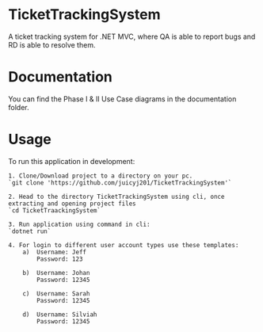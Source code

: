 # TicketTrackingSystem
A ticket tracking system for .NET MVC, where QA is able to report bugs and RD is able to resolve them.

# Documentation
You can find the Phase I & II Use Case diagrams in the documentation folder.

# Usage
To run this application in development:

    1. Clone/Download project to a directory on your pc.
    `git clone 'https://github.com/juicyj201/TicketTrackingSystem'`

    2. Head to the directory TicketTrackingSystem using cli, once extracting and opening project files
    `cd TicketTraackingSystem`
    
    3. Run application using command in cli:
    `dotnet run`

    4. For login to different user account types use these templates:
        a)  Username: Jeff
            Password: 123

        b)  Username: Johan
            Password: 12345

        c)  Username: Sarah
            Password: 12345

        d)  Username: Silviah
            Password: 12345        
